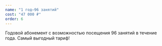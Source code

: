 ```yaml
---
name: "1 год—96 занятий"
cost: "47 000 ₽"
order: 6
---
```


Годовой абонемент с возможностью посещения 96 занятий в течение года. Самый выгодный тариф! 